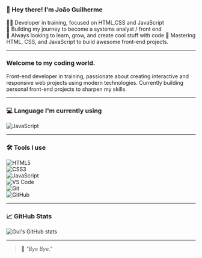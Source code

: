 ### 👋 Hey there! I'm João Guilherme

👨‍💻 Developer in training, focused on HTML,CSS and JavaScript  
🧱 Building my journey to become a systems analyst / front end  
🚀 Always looking to learn, grow, and create cool stuff with code
🎨 Mastering HTML, CSS, and JavaScript to build awesome front-end projects.

---

### Welcome to my coding world.

Front-end developer in training, passionate about creating interactive and responsive web projects using modern technologies. Currently building personal front-end projects to sharpen my skills.

---

### 💻 Language I'm currently using

![JavaScript](https://img.shields.io/badge/JavaScript-F7DF1E?style=for-the-badge&logo=javascript&logoColor=black)

---

### 🛠️ Tools I use

![HTML5](https://img.shields.io/badge/-HTML5-E34F26?style=flat&logo=html5&logoColor=white)  
![CSS3](https://img.shields.io/badge/-CSS3-1572B6?style=flat&logo=css3)  
![JavaScript](https://img.shields.io/badge/-JavaScript-F7DF1E?style=flat&logo=javascript&logoColor=black)  
![VS Code](https://img.shields.io/badge/-VSCode-007ACC?style=flat&logo=visual-studio-code&logoColor=white)  
![Git](https://img.shields.io/badge/-Git-F05032?style=flat&logo=git&logoColor=white)  
![GitHub](https://img.shields.io/badge/-GitHub-181717?style=flat&logo=github)

---

### 📈 GitHub Stats

![Gui's GitHub stats](https://github-readme-stats.vercel.app/api?username=swata7&show_icons=true&theme=radical)

---
> 🧠 *"Bye Bye."*
